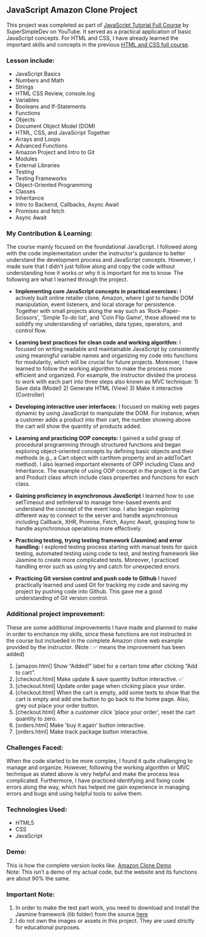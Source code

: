 ## JavaScript Amazon Clone Project
This project was completed as part of [JavaScript Tutorial Full Course](https://youtu.be/EerdGm-ehJQ) by SuperSimpleDev on YouTube. It served as a practical application of basic JavaScript concepts. For HTML and CSS, I have already learned the important skills and concepts in the previous [HTML and CSS full course](https://youtu.be/G3e-cpL7ofc).

### Lesson include:
- JavaScript Basics
- Numbers and Math
- Strings
- HTML CSS Review, console.log
- Variables
- Booleans and If-Statements
- Functions
- Objects
- Document Object Model (DOM)
- HTML, CSS, and JavaScript Together
- Arrays and Loops
- Advanced Functions
- Amazon Project and Intro to Git
- Modules
- External Libraries
- Testing
- Testing Frameworks
- Object-Oriented Programming
- Classes
- Inheritance
- Intro to Backend, Callbacks, Async Await
- Promises and fetch
- Async Await

### My Contribution & Learning:
The course mainly focused on the foundational JavaScript. I followed along with the code implementation under the instructor's guidance to better understand the development process and JavaScript concepts. However, I made sure that I didn't just follow along and copy the code without understanding how it works or why it is important for me to know. The following are what I learned through the project.

* **Implementing core JavaScript concepts in practical exercises:** I actively built online retailer clone, Amazon,  where I got to handle DOM manipulation, event listeners, and local storage for persistence. Together with small projects along the way such as 'Rock-Paper-Scissors', 'Simple To-do list', and 'Coin Flip Game', these allowed me to solidify my understanding of variables, data types, operators, and control flow.

* **Learning best practices for clean code and working algorithm:**  I focused on writing readable and maintainable JavaScript by consistently using meaningful variable names and organizing my code into functions for modularity, which will be crucial for future projects. Moreover, I have learned to follow the working algorithm to make the process more efficient and organized. For example, the instructor divided the process to work with each part into three steps also known as MVC technique: 1) Save data (Model) 2) Generate HTML (View) 3) Make it interactive (Controller)

* **Developing interactive user interfaces:**  I focused on making web pages dynamic by using JavaScript to manipulate the DOM. For instance, when a customer adds a product into their cart, the number showing above the cart will show the quantity of products added.

* **Learning and practicing OOP concepts:**  I gained a solid grasp of procedural programming through structured functions and began exploring object-oriented concepts by defining basic objects and their methods (e.g., a Cart object with cartItem property and an addToCart method). I also learned important elements of OPP including Class and Inheritance. The example of using OOP concept in the project is the Cart and Product class which include class properties and functions for each class.

* **Gaining proficiency in asynchronous JavaScript** I learned how to use setTimeout and setInterval to manage time-based events and understand the concept of the event loop. I also began exploring different way to connect to the server and handle asynchronous including Callback, XHR, Promise, Fetch, Async Await, grasping how to handle asynchronous operations more effectively.

* **Practicing testing, trying testing framework (Jasmine) and error handling:** I explored testing process starting with manual tests for quick testing, automated testing using code to test, and testing framework like Jasmine to create more complicated tests. Moreover, I practiced handling error such as using try and catch for unexpected errors.

* **Practicing Git version control and push code to Github** I haved practically learned and used Git for tracking my code and saving my project by pushing code into Github. This gave me a good understanding of Git version control.

### Additional project improvement:
These are some additional improvements I have made and planned to make in order to enchance my skills, since these functions are not instructed in the course but inclueded in the complete Amazon clone web example provided by the instructor.
(Note : ✅ means the improvement has been added)
1. [amazon.html] Show “Added!” label for a certain time after clicking “Add to cart”.
2. [checkout.html] Make update & save quantity button interactive. ✅
3. [checkout.html] Update order page when clicking place your order.
4. [checkout.html] When the cart is empty, add some texts to show that the cart is empty and add one button to go back to the home page. Also, grey out place your order button.
5. [checkout.html] After a customer click 'place your order', reset the cart quantity to zero.
6. [orders.html] Make 'buy it again' button interactive.
7. [orders.html] Make track package button interactive.

### Challenges Faced:
When the code started to be more complex, I found it quite challenging to manage and organize. However, following the working algorithm or MVC technique as stated above is very helpful and make the process less complicated. Furthermore, I have practiced identifying and fixing code errors along the way, which has helped me gain experience in managing errors and bugs and using helpful tools to solve them.

### Technologies Used:

* HTML5
* CSS
* JavaScript

### Demo:
This is how the complete version looks like. [Amazon Clone Demo](https://supersimple.dev/projects/amazon) <br/>
Note: This isn’t a demo of my actual code, but the website and its functions are about 90% the same.

### Important Note:
1. In order to make the test part work, you need to download and install the Jasmine framework (lib folder) from the source [here](https://github.com/jasmine/jasmine/releases/tag/v5.1.1)
2. I do not own the images or assets in this project. They are used strictly for educational purposes.
